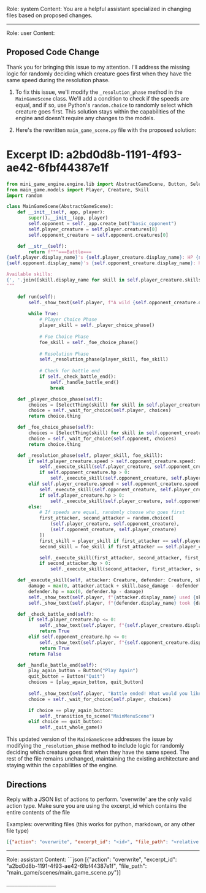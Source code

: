 Role: system
Content: You are a helpful assistant specialized in changing files based on proposed changes.
__________________
Role: user
Content: 
## Proposed Code Change
Thank you for bringing this issue to my attention. I'll address the missing logic for randomly deciding which creature goes first when they have the same speed during the resolution phase.

1. To fix this issue, we'll modify the `_resolution_phase` method in the `MainGameScene` class. We'll add a condition to check if the speeds are equal, and if so, use Python's `random.choice` to randomly select which creature goes first. This solution stays within the capabilities of the engine and doesn't require any changes to the models.

2. Here's the rewritten `main_game_scene.py` file with the proposed solution:

# Excerpt ID: a2bd0d8b-1191-4f93-ae42-6fbf44387e1f
```python main_game/scenes/main_game_scene.py
from mini_game_engine.engine.lib import AbstractGameScene, Button, SelectThing
from main_game.models import Player, Creature, Skill
import random

class MainGameScene(AbstractGameScene):
    def __init__(self, app, player):
        super().__init__(app, player)
        self.opponent = self._app.create_bot("basic_opponent")
        self.player_creature = self.player.creatures[0]
        self.opponent_creature = self.opponent.creatures[0]

    def __str__(self):
        return f"""===Battle===
{self.player.display_name}'s {self.player_creature.display_name}: HP {self.player_creature.hp}/{self.player_creature.max_hp}
{self.opponent.display_name}'s {self.opponent_creature.display_name}: HP {self.opponent_creature.hp}/{self.opponent_creature.max_hp}

Available skills:
{', '.join([skill.display_name for skill in self.player_creature.skills])}
"""

    def run(self):
        self._show_text(self.player, f"A wild {self.opponent_creature.display_name} appeared!")
        
        while True:
            # Player Choice Phase
            player_skill = self._player_choice_phase()
            
            # Foe Choice Phase
            foe_skill = self._foe_choice_phase()
            
            # Resolution Phase
            self._resolution_phase(player_skill, foe_skill)
            
            # Check for battle end
            if self._check_battle_end():
                self._handle_battle_end()
                break

    def _player_choice_phase(self):
        choices = [SelectThing(skill) for skill in self.player_creature.skills]
        choice = self._wait_for_choice(self.player, choices)
        return choice.thing

    def _foe_choice_phase(self):
        choices = [SelectThing(skill) for skill in self.opponent_creature.skills]
        choice = self._wait_for_choice(self.opponent, choices)
        return choice.thing

    def _resolution_phase(self, player_skill, foe_skill):
        if self.player_creature.speed > self.opponent_creature.speed:
            self._execute_skill(self.player_creature, self.opponent_creature, player_skill)
            if self.opponent_creature.hp > 0:
                self._execute_skill(self.opponent_creature, self.player_creature, foe_skill)
        elif self.player_creature.speed < self.opponent_creature.speed:
            self._execute_skill(self.opponent_creature, self.player_creature, foe_skill)
            if self.player_creature.hp > 0:
                self._execute_skill(self.player_creature, self.opponent_creature, player_skill)
        else:
            # If speeds are equal, randomly choose who goes first
            first_attacker, second_attacker = random.choice([
                (self.player_creature, self.opponent_creature),
                (self.opponent_creature, self.player_creature)
            ])
            first_skill = player_skill if first_attacker == self.player_creature else foe_skill
            second_skill = foe_skill if first_attacker == self.player_creature else player_skill

            self._execute_skill(first_attacker, second_attacker, first_skill)
            if second_attacker.hp > 0:
                self._execute_skill(second_attacker, first_attacker, second_skill)

    def _execute_skill(self, attacker: Creature, defender: Creature, skill: Skill):
        damage = max(0, attacker.attack + skill.base_damage - defender.defense)
        defender.hp = max(0, defender.hp - damage)
        self._show_text(self.player, f"{attacker.display_name} used {skill.display_name}!")
        self._show_text(self.player, f"{defender.display_name} took {damage} damage!")

    def _check_battle_end(self):
        if self.player_creature.hp <= 0:
            self._show_text(self.player, f"{self.player_creature.display_name} fainted! You lose!")
            return True
        elif self.opponent_creature.hp <= 0:
            self._show_text(self.player, f"{self.opponent_creature.display_name} fainted! You win!")
            return True
        return False

    def _handle_battle_end(self):
        play_again_button = Button("Play Again")
        quit_button = Button("Quit")
        choices = [play_again_button, quit_button]
        
        self._show_text(self.player, "Battle ended! What would you like to do?")
        choice = self._wait_for_choice(self.player, choices)

        if choice == play_again_button:
            self._transition_to_scene("MainMenuScene")
        elif choice == quit_button:
            self._quit_whole_game()
```

This updated version of the `MainGameScene` addresses the issue by modifying the `_resolution_phase` method to include logic for randomly deciding which creature goes first when they have the same speed. The rest of the file remains unchanged, maintaining the existing architecture and staying within the capabilities of the engine.

## Directions
Reply with a JSON list of actions to perform. 'overwrite' are the only valid action type. 
Make sure you are using the excerpt_id which contains the entire contents of the file

Examples:
overwriting files (this works for python, markdown, or any other file type)
```json output_example1
[{"action": "overwrite", "excerpt_id": "<id>", "file_path": "<relative file path>"}]
```

__________________
Role: assistant
Content: ```json
[{"action": "overwrite", "excerpt_id": "a2bd0d8b-1191-4f93-ae42-6fbf44387e1f", "file_path": "main_game/scenes/main_game_scene.py"}]
```
__________________
